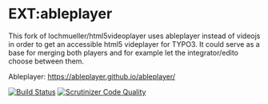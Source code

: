 # EXT:ableplayer

This fork of lochmueller/html5videoplayer uses ableplayer instead of videojs in order to get an accessible html5 videplayer for TYPO3.
It could serve as a base for merging both players and for example let the integrator/edito choose between them.

Ableplayer: https://ableplayer.github.io/ableplayer/

[![Build Status](https://travis-ci.org/lochmueller/ableplayer.svg?branch=master)](https://travis-ci.org/lochmueller/ableplayer)
[![Scrutinizer Code Quality](https://scrutinizer-ci.com/g/lochmueller/ableplayer/badges/quality-score.png?b=master)](https://scrutinizer-ci.com/g/lochmueller/ableplayer/?branch=master)
